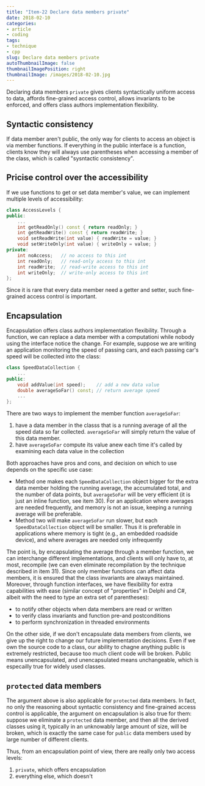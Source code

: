 ```yaml
---
title: "Item-22 Declare data members private"
date: 2018-02-10
categories:
- article
- coding
tags:
- technique
- cpp
slug: Declare data members private
autoThumbnailImage: false
thumbnailImagePosition: right
thumbnailImage: /images/2018-02-10.jpg
---
```


Declaring data members `private` gives clients syntactically uniform access to data, affords fine-grained access control, allows invariants to be enforced, and offers class authors implementation flexibility.
<!--more-->

## Syntactic consistency

If data member aren't public, the only way for clients to access an object is via member functions. If everything in the public interface is a function, clients know they will always use parentheses when accessing a member of the class, which is called "sysntactic consistency".

## Pricise control over the accessibility

If we use functions to get or set data member's value, we can implement multiple levels of accessibility:

```cpp
class AccessLevels {
public:
    ...
    int getReadOnly() const { return readOnly; }
    int getReadWrite() const { return readWrite; }
    void setReadWrite(int value) { readWrite = value; }
    void setWriteOnly(int value) { writeOnly = value; }
private:
    int noAccess;   // no access to this int
    int readOnly;   // read-only access to this int
    int readWrite;  // read-write access to this int
    int writeOnly;  // write-only access to this int
};
```

Since it is rare that every data member need a getter and setter, such fine-grained access control is important.

## Encapsulation

Encapsulation offers class authors implementation flexibility. Through a function, we can replace a data member with a computationi while nobody using the interface notice the change. For example, suppose we are writing an application monitoring the speed of passing cars, and each passing car's speed will be collected into the class:

```cpp
class SpeedDataCollection {
    ...
public:
    void addValue(int speed);    // add a new data value
    double averageSoFar() const; // return average speed
    ...
};
```

There are two ways to implement the member function `averageSoFar`:

1. have a data member in the classs that is a running average of all the speed data so far collected. `averageSoFar` will simply return the value of this data member.
2. have `averageSoFar` compute its value anew each time it's called by examining each data value in the collection

Both approaches have pros and cons, and decision on which to use depends on the specific use case:

* Method one makes each `SpeedDataCollection` object bigger for the extra data member holding the running average, the accumulated total, and the number of data points, but `averageSoFar` will be very efficient (it is just an inline function, see item 30). For an application where averages are needed frequently, and memory is not an issue, keeping a running average will be preferable.   
* Method two will make `averageSoFar` run slower, but each `SpeedDataCollection` object will be smaller. Thus it is preferable in applications where memory is tight (e.g., an embedded roadside device), and where averages are needed only infrequently

The point is, by encapsulating the average through a member function, we can interchange different implementations, and clients will only have to, at most, recompile (we can even eliminate recompilation by the technique described in item 31). Since only member functions can affect data members, it is ensured that the class invariants are always maintained. Moreover, through function interfaces, we have flexibility for extra capabilities with ease (similar concept of "properties" in Delphi and C#, albeit with the need to type an extra set of parentheses): 

* to notify other objects when data members are read or written
* to verify class invariants and function pre-and postconditions
* to perform synchronization in threaded environments

On the other side, if we don't encapsulate data members from clients, we give up the right to change our future implementation decisions. Even if we own the source code to a class, our ability to chagne anything public is extremely restricted, because too much client code will be broken. Public means unencapsulated, and unencapsulated means unchangeable, which is especailly true for widely used classes.

## `protected` data members

The argument above is also applicable for `protected` data members. In fact, no only the reasoning about syntactic consistency and fine-grained access control is applicable, the argument on encapsulation is also true for them:  
suppose we eliminate a `protected` data member, and then all the derived classes using it, typically in an unknowably large amount of size, will be broken, which is exactly the same case for `public` data members used by large number of different clients.

Thus, from an encapsulation point of view, there are really only two access levels:

1. `private`, which offers encapsulation
2. everything else, which doesn't

